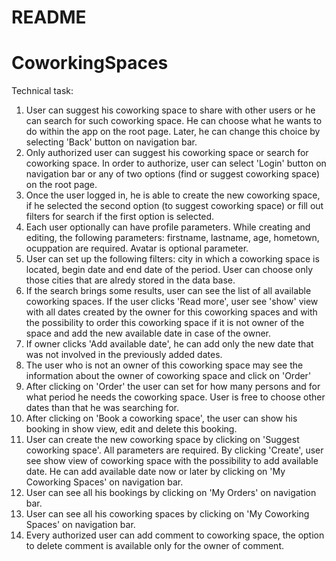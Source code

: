 # README
# CoworkingSpaces
Technical task:
1. User can suggest his coworking space to share with other users or he can search for such coworking space. He can choose what he wants to do within the app on the root page. Later, he can change this choice by selecting 'Back' button on navigation bar.
2. Only authorized user can suggest his coworking space or search for coworking space. In order to authorize, user can select 'Login' button on navigation bar or any of two options (find or suggest coworking space) on the root page.
3. Once the user logged in, he is able to create the new coworking space, if he selected the second option (to suggest coworking space) or fill out filters for search if the first option is selected. 
4. Each user optionally can have profile parameters. While creating and editing, the following parameters: firstname, lastname, age, hometown, ocuppation are required. Avatar is optional parameter.
5. User can set up the following filters: city in which a coworking space is located, begin date and end date of the period. User can choose only those cities that are alredy stored in the data base.
6. If the search brings some results, user can see the list of all available coworking spaces. If the user clicks 'Read more', user see 'show' view with all dates created by the owner for this coworking spaces and with the possibility to order this coworking space if it is not owner of the space and add the new available date in case of the owner.
7. If owner clicks 'Add available date', he can add only the new date that was not involved in the previously added dates.
8. The user who is not an owner of this coworking space may see the information about the owner of coworking space and click on 'Order'
9. After clicking on 'Order' the user can set for how many persons and for what period he needs the coworking space. User is free to choose other dates than that he was searching for.
10. After clicking on 'Book a coworking space', the user can show his booking in show view, edit and delete this booking.
11. User can create the new coworking space by clicking on 'Suggest coworking space'. All parameters are required. By clicking 'Create', user see show view of coworking space with the possibility to add available date. He can add available date now or later by clicking on 'My Coworking Spaces' on navigation bar.
12. User can see all his bookings by clicking on 'My Orders' on navigation bar.
13. User can see all his coworking spaces by clicking on 'My Coworking Spaces' on navigation bar.
14. Every authorized user can add comment to coworking space, the option to delete comment is available only for the owner of comment.